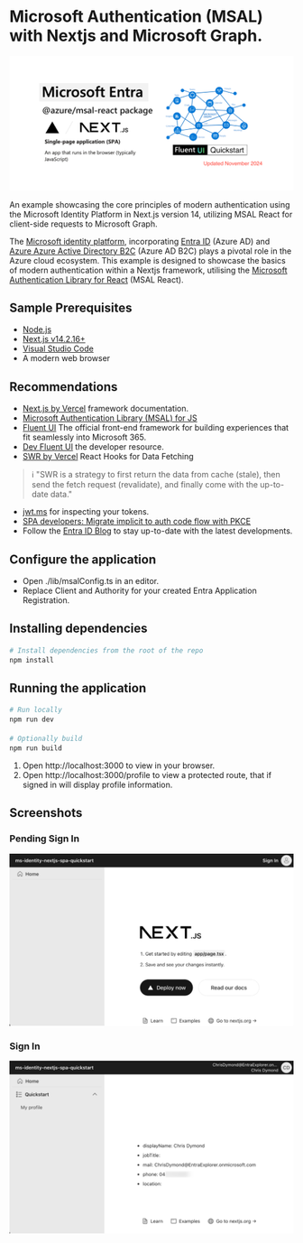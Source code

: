 # Microsoft Authentication (MSAL) with Nextjs and Microsoft Graph.

<p align="center">
<img src="images/repository-open-graph-template.png" width="600"/>
</p>

An example showcasing the core principles of modern authentication using the Microsoft Identity Platform in Next.js version 14, utilizing MSAL React for client-side requests to Microsoft Graph.

The [Microsoft identity platform](https://docs.microsoft.com/azure/active-directory/develop/v2-overview), incorporating [Entra ID](https://learn.microsoft.com/en-au/entra/fundamentals/whatis) (Azure AD) and [Azure Azure Active Directory B2C](https://docs.microsoft.com/azure/active-directory-b2c/overview) (Azure AD B2C) plays a pivotal role in the Azure cloud ecosystem.
This example is designed to showcase the basics of modern authentication within a Nextjs framework, utilising the [Microsoft Authentication Library for React](https://github.com/AzureAD/microsoft-authentication-library-for-js/tree/dev/lib/msal-react) (MSAL React).

## Sample Prerequisites

- [Node.js](https://nodejs.org/en/download/)
- [Next.js v14.2.16+](https://nextjs.org/docs/getting-started/installation)
- [Visual Studio Code](https://code.visualstudio.com/download)
- A modern web browser

## Recommendations

- [Next.js by Vercel](https://nextjs.org/docs) framework documentation.
- [Microsoft Authentication Library (MSAL) for JS](https://github.com/AzureAD/microsoft-authentication-library-for-js)
- [Fluent UI](https://developer.microsoft.com/en-us/fluentui#/) The official front-end framework for building experiences that fit seamlessly into Microsoft 365.
- [Dev Fluent UI](https://react.fluentui.dev/?path=/docs/concepts-introduction--docs) the developer resource.
- [SWR by Vercel](https://swr.vercel.app) React Hooks for Data Fetching
> :information_source: "SWR is a strategy to first return the data from cache (stale), then send the fetch request (revalidate), and finally come with the up-to-date data."
- [jwt.ms](https://jwt.ms) for inspecting your tokens.
- [SPA developers: Migrate implicit to auth code flow with PKCE](https://devblogs.microsoft.com/identity/migrate-to-auth-code-flow/)
- Follow the [Entra ID Blog](https://techcommunity.microsoft.com/t5/microsoft-entra-blog/bg-p/Identity) to stay up-to-date with the latest developments.

## Configure the application

- Open ./lib/msalConfig.ts in an editor.
- Replace Client and Authority for your created Entra Application Registration.

## Installing dependencies
```bash
# Install dependencies from the root of the repo
npm install
```
## Running the application
```bash
# Run locally
npm run dev

# Optionally build
npm run build
```

1. Open http://localhost:3000 to view in your browser.
2. Open http://localhost:3000/profile to view a protected route, that if signed in will display profile information.

## Screenshots

### Pending Sign In
<img src="images/image1.png" width="600">

### Sign In
<img src="images/image2.png" width="600">
